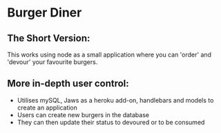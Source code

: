 # Burger Diner

## The Short Version:
This works using node as a small application where you can 'order' and 'devour' your favourite burgers.

## More in-depth user control:
 * Utilises mySQL, Jaws as a heroku add-on, handlebars and models to create an application
 * Users can create new burgers in the database
 * They can then update their status to devoured or to be consumed
